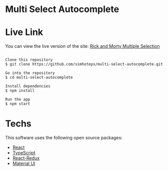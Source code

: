 
# Multi Select Autocomplete 

# Live Link
You can view the live version of the site:  <a href="https://custommultiselect.netlify.app/">Rick and Morty Multiple Selection </a>

```

Clone this repository
$ git clone https://github.com/simhoteps/multi-select-autocomplete.git

Go into the repository
$ cd multi-select-autocomplete

Install dependencies
$ npm install

Run the app
$ npm start

```

# Techs </br>
This software uses the following open source packages:
<ul>
<li> <a href="https://beta.reactjs.org/">React</a></li> 
<li> <a href="https://www.typescriptlang.org/">TypeScript</a>  </li> 
<li> <a href="https://react-redux.js.org/">React-Redux</a>  </li>
<li> <a href="https://mui.com/material-ui/getting-started/installation/">Material UI </a>  </li>
</ul>
